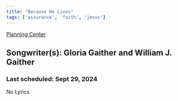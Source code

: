 ```yaml
---
title: "Because He Lives"
tags: ['assurance', 'faith', 'jesus']
---
```


[Planning Center](https://services.planningcenteronline.com/songs/17210989)

## Songwriter(s): Gloria Gaither and William J. Gaither
### Last scheduled: Sept 29, 2024          

No Lyrics
